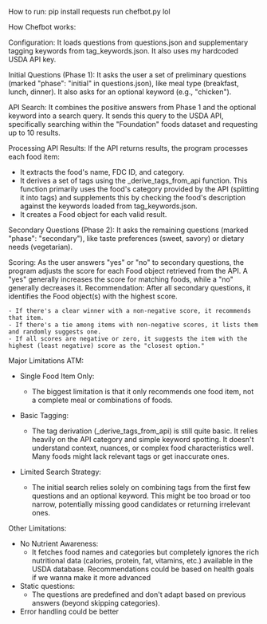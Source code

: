 How to run:
pip install requests
run chefbot.py lol

How Chefbot works:

Configuration: 
It loads questions from questions.json and supplementary tagging keywords from tag_keywords.json. It also uses my hardcoded USDA API key.

Initial Questions (Phase 1): 
It asks the user a set of preliminary questions (marked "phase": "initial" in questions.json), like meal type (breakfast, lunch, dinner). It also asks for an optional keyword (e.g., "chicken").

API Search: 
It combines the positive answers from Phase 1 and the optional keyword into a search query. It sends this query to the USDA API, specifically searching within the "Foundation" foods dataset and requesting up to 10 results.

Processing API Results: 
If the API returns results, the program processes each food item:

   - It extracts the food's name, FDC ID, and category.
   - It derives a set of tags using the _derive_tags_from_api function. This function primarily uses the food's category provided by the API (splitting it into tags) and supplements this by checking the food's description against the keywords loaded from tag_keywords.json.
   - It creates a Food object for each valid result.

Secondary Questions (Phase 2):
It asks the remaining questions (marked "phase": "secondary"), like taste preferences (sweet, savory) or dietary needs (vegetarian).

Scoring: 
As the user answers "yes" or "no" to secondary questions, the program adjusts the score for each Food object retrieved from the API. A "yes" generally increases the score for matching foods, while a "no" generally decreases it.
Recommendation: After all secondary questions, it identifies the Food object(s) with the highest score.

    - If there's a clear winner with a non-negative score, it recommends that item.
    - If there's a tie among items with non-negative scores, it lists them and randomly suggests one.
    - If all scores are negative or zero, it suggests the item with the highest (least negative) score as the "closest option."


Major Limitations ATM:
- Single Food Item Only: 
	- The biggest limitation is that it only recommends one food item, not a complete meal or combinations of foods.
- Basic Tagging: 
	- The tag derivation (_derive_tags_from_api) is still quite basic. It relies heavily on the API category and simple keyword spotting. It doesn't understand context, nuances, or complex food characteristics well. Many foods might lack relevant tags or get inaccurate ones.

- Limited Search Strategy: 
	- The initial search relies solely on combining tags from the first few questions and an optional keyword. This might be too broad or too narrow, potentially missing good candidates or returning irrelevant ones.

Other Limitations:
- No Nutrient Awareness: 
	- It fetches food names and categories but completely ignores the rich nutritional data (calories, protein, fat, vitamins, etc.) available in the USDA database. Recommendations could be based on health goals if we wanna make it more advanced
- Static questions:
	- The questions are predefined and don't adapt based on previous answers (beyond skipping categories).
- Error handling could be better


